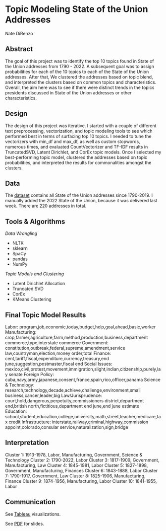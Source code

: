 # Topic Modeling State of the Union Addresses
Nate DiRenzo

## Abstract
The goal of this project was to identify the top 10 topics found in State of the Union addresses from 1790 - 2022. A subsequent goal was to assign probabilities for each of the 10 topics to each of the State of the Union addresses. After that, We clustered the addresses based on topic blend, and interpreted the clusters based on common topics and characteristics. Overall, the aim here was to see if there were distinct trends in the topics presidents discussed in State of the Union addresses or other characteristics. 
## Design
The design of this project was iterative. I started with a couple of different text preprocessing, vectorization, and topic modeling tools to see which performed best in terms of surfacing top 10 topics. I needed to tune the vectorizers with min_df and max_df, as well as custom stopwords, numerous times, and evaluated CountVectorizer and TF-IDF results in TruncatedSVD, Latent Dirichlet, and CorEx topic models. Once I selected my best-performing topic model, clustered the addresses based on topic probabilities, and interpreted the results for commonalities amongst the clusters.
## Data
The [dataset](https://www.kaggle.com/jyronw/us-state-of-the-union-addresses-1790-2019) contains all State of the Union addresses since 1790-2019. I manually added the 2022 State of the Union, because it was delivered last week. There are 220 addresses in total.

## Tools & Algorithms

*Data Wrangling*
- NLTK
- sklearn
- SpaCy
- pandas
- NumPy

*Topic Models and Clustering*
  
- Latent Dirichlet Allocation
- Truncated SVD
- CorEx
- KMeans Clustering

## Final Topic Model Results
  
Labor: program,job,economic,today,budget,help,goal,ahead,basic,worker
Manufacturing: crop,farmer,agriculture,farm,method,production,business,department commerce,type,interstate commerce
Government: constitution,outbreak,federal,supreme,amendment,service law,countryman,election,money order,total
Finance: cent,tariff,fiscal,expenditure,currency,treasury,end june,suggestion,postmaster,fiscal end
Social Issues: mexico,civil,protest,movement,immigration,slight,indian,citizenship,purely,lay senate
Foreign Policy: cuba,navy,army,japanese,consent,france,spain,rico,officer,panama
Science & Technology: research,technology,decade,achieve,challenge,environment,small business,cancer,leader,big
Law/Jurisprudence: court,hold,dangerous,perpetuity,commissioners district,department end,british north,fictitious,department end june,end june estimate
Education: school,student,education,college,university,math,street,teacher,medicare,tax credit
Infrastructure: interstate,railway,criminal,highway,commission appoint,colorado,consular service,naturalization,sign,bridge

## Interpretation

Cluster 1: 1913-1978, Labor, Manufacturing, Government, Science & Technology
Cluster 2: 1790-2022, Labor
Cluster 3: 1817-1909, Government, Manufacturing, Law
Cluster 4: 1845-1981, Labor
Cluster 5: 1827-1898, Government, Manufacturing, Finances
Cluster 6: 1843-1888, Labor
Cluster 7: 1790-1917, Government, Law
Cluster 8: 1825-1906, Manufacturing, Finance
Cluster 9: 1874-1956, Manufacturing, Labor
Cluster 10: 1841-1955, Labor


## Communication
See [Tableau](https://public.tableau.com/app/profile/nate.direnzo/viz/StateoftheUnionVisuals/Sheet4) visualizations.

See [PDF](https://github.com/NateDiR/sotu_nlp_project/blob/main/Topic%20Modeling%20the%20State%20of%20the%20Union%20Slides.pdf) for slides.